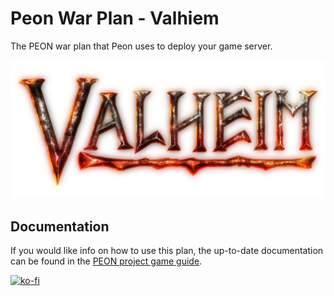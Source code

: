 # Peon War Plan - Valhiem

The PEON war plan that Peon uses to deploy your game server.

![Valhiem](./logo.png)

## Documentation

If you would like info on how to use this plan, the up-to-date documentation can be found in the [PEON project game guide](http://docs.warcamp.org/guides/games/valhiem/).

[![ko-fi](https://ko-fi.com/img/githubbutton_sm.svg)](https://ko-fi.com/K3K567ILJ)
